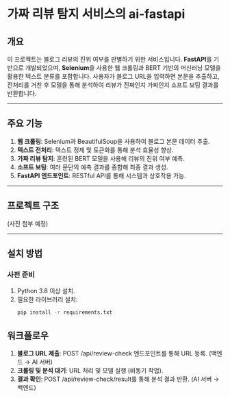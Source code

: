 # 가짜 리뷰 탐지 서비스의 ai-fastapi

## 개요
이 프로젝트는 블로그 리뷰의 진위 여부를 판별하기 위한 서비스입니다. **FastAPI**를 기반으로 개발되었으며, **Selenium**을 사용한 웹 크롤링과 BERT 기반의 머신러닝 모델을 활용한 텍스트 분류를 포함합니다. 사용자가 블로그 URL을 입력하면 본문을 추출하고, 전처리를 거친 후 모델을 통해 분석하여 리뷰가 진짜인지 가짜인지 소프트 보팅 결과를 반환합니다.

---

## 주요 기능
1. **웹 크롤링**: Selenium과 BeautifulSoup을 사용하여 블로그 본문 데이터 추출.
2. **텍스트 전처리**: 텍스트 정제 및 토큰화를 통해 분석 효율성 향상.
3. **가짜 리뷰 탐지**: 훈련된 BERT 모델을 사용해 리뷰의 진위 여부 예측.
4. **소프트 보팅**: 여러 문단의 예측 결과를 종합해 최종 결과 생성.
5. **FastAPI 엔드포인트**: RESTful API를 통해 시스템과 상호작용 가능.

---

## 프로젝트 구조

(사진 첨부 예정)



---

## 설치 방법

### 사전 준비
1. Python 3.8 이상 설치.
2. 필요한 라이브러리 설치:
   ```bash
   pip install -r requirements.txt

## 워크플로우

1. **블로그 URL 제출**: POST /api/review-check 엔드포인트를 통해 URL 등록. (백엔드 → AI 서버)
2. **크롤링 및 분석 대기**: URL 처리 및 모델 실행 (비동기 작업).
3. **결과 확인**: POST /api/review-check/result를 통해 분석 결과 반환. (AI 서버 → 백엔드)